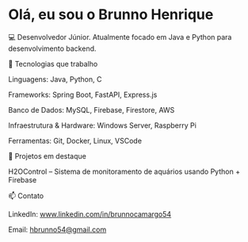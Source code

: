 # Olá, eu sou o Brunno Henrique

💻 Desenvolvedor Júnior.
Atualmente focado em Java e Python para desenvolvimento backend.

🚀 Tecnologias que trabalho

Linguagens: Java, Python, C

Frameworks: Spring Boot, FastAPI, Express.js

Banco de Dados: MySQL, Firebase, Firestore, AWS

Infraestrutura & Hardware: Windows Server, Raspberry Pi

Ferramentas: Git, Docker, Linux, VSCode

📌 Projetos em destaque

H2OControl – Sistema de monitoramento de aquários usando Python + Firebase

📫 Contato

LinkedIn: www.linkedin.com/in/brunnocamargo54

Email: hbrunno54@gmail.com

